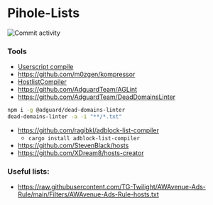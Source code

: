 # Pihole-Lists

![Commit activity](https://img.shields.io/github/last-commit/Ven0m0/Pihole-Lists?logo=github)

### Tools

- [Userscript compile](https://github.com/FiorenMas/Userscripts)
- https://github.com/m0zgen/kompressor
- [HostlistCompiler](https://github.com/AdguardTeam/HostlistCompiler)
- https://github.com/AdguardTeam/AGLint
- https://github.com/AdguardTeam/DeadDomainsLinter
```bash
npm i -g @adguard/dead-domains-linter
dead-domains-linter -a -i "**/*.txt"
```
- https://github.com/ragibkl/adblock-list-compiler
  - `cargo install adblock-list-compiler`
- https://github.com/StevenBlack/hosts
- https://github.com/XDream8/hosts-creator

### Useful lists:

- https://raw.githubusercontent.com/TG-Twilight/AWAvenue-Ads-Rule/main/Filters/AWAvenue-Ads-Rule-hosts.txt

